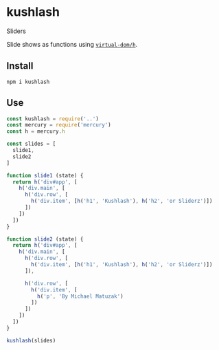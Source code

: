 # kushlash
Sliders

Slide shows as functions using [`virtual-dom/h`](https://github.com/Matt-Esch/virtual-dom/blob/master/virtual-hyperscript/README.md).

## Install

`npm i kushlash`

## Use

```javascript
const kushlash = require('..')
const mercury = require('mercury')
const h = mercury.h

const slides = [
  slide1,
  slide2
]

function slide1 (state) {
  return h('div#app', [
    h('div.main', [
      h('div.row', [
        h('div.item', [h('h1', 'Kushlash'), h('h2', 'or Sliderz')])
      ])
    ])
  ])
}

function slide2 (state) {
  return h('div#app', [
    h('div.main', [
      h('div.row', [
        h('div.item', [h('h1', 'Kushlash'), h('h2', 'or Sliderz')])
      ]),

      h('div.row', [
        h('div.item', [
          h('p', 'By Michael Matuzak')
        ])
      ])
    ])
  ])
}

kushlash(slides)
```
